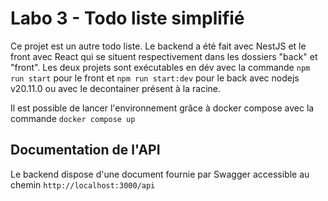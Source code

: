 # Labo 3 - Todo liste simplifié

Ce projet est un autre todo liste. Le backend a été fait avec NestJS et le front avec React qui se situent respectivement dans les dossiers "back" et "front". Les deux projets sont exécutables en dév avec la commande `npm run start` pour le front et `npm run start:dev` pour le back avec nodejs v20.11.0 ou avec le decontainer présent à la racine.


Il est possible de lancer l'environnement grâce à docker compose avec la commande `docker compose up`

## Documentation de l'API
Le backend dispose d'une document fournie par Swagger accessible au chemin `http://localhost:3000/api`

